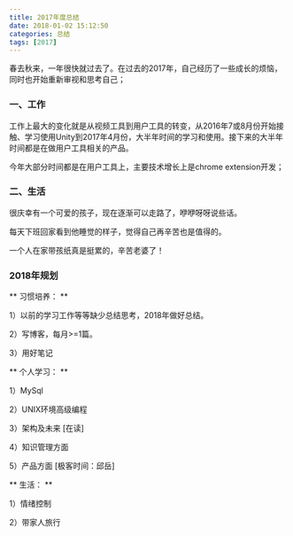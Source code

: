 ```yaml
---
title: 2017年度总结
date: 2018-01-02 15:12:50
categories: 总结
tags: [2017]
---
```


春去秋来，一年很快就过去了。在过去的2017年，自己经历了一些成长的烦恼，同时也开始重新审视和思考自己；

### 一、工作

工作上最大的变化就是从视频工具到用户工具的转变，从2016年7或8月份开始接触、学习使用Unity到2017年4月份，大半年时间的学习和使用。接下来的大半年时间都是在做用户工具相关的产品。

今年大部分时间都是在用户工具上，主要技术增长上是chrome extension开发；

### 二、生活

很庆幸有一个可爱的孩子，现在逐渐可以走路了，咿咿呀呀说些话。

每天下班回家看到他睡觉的样子，觉得自己再辛苦也是值得的。

一个人在家带孩纸真是挺累的，辛苦老婆了！

### 2018年规划

** 习惯培养： **

1）以前的学习工作等等缺少总结思考，2018年做好总结。

2）写博客，每月>=1篇。

3）用好笔记

** 个人学习： **

1）MySql

2）UNIX环境高级编程

3）架构及未来 [在读]

4）知识管理方面

5）产品方面 [极客时间：邱岳]

** 生活： **

1）情绪控制

2）带家人旅行